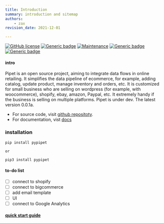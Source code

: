 ```yaml
---
title: Introduction
summary: introduction and sitemap
authors:
    - zax
revision_date: 2021-12-01

---
```


[![GitHub license](https://img.shields.io/github/license/Naereen/StrapDown.js.svg)](https://github.com/Naereen/StrapDown.js/blob/master/LICENSE)
[![Generic badge](https://img.shields.io/badge/Status-dev-orange.svg)](https://shields.io/)
[![Maintenance](https://img.shields.io/badge/Maintained%3F-yes-green.svg)](https://GitHub.com/Naereen/StrapDown.js/graphs/commit-activity)
[![Generic badge](https://img.shields.io/badge/Pypi-0.0.1a-blue.svg)](https://shields.io/)
[![Generic badge](https://img.shields.io/badge/Python-3.8-blue.svg)](https://shields.io/)

#### intro

Pipet is an open source project, aiming to integrate data flows in online retailing. It simplifies the data pipeline of ecommerce, for example, adding catalog, update product, manage inventory and orders, etc. It is customized for small business who are selling on wordpress (for example, with woocommerce), shopify, ebay, amazon, Paypal, etc. It extremely handy if the business is selling on multiple platforms. Pipet is under dev. The latest version 0.0.1a. 

* For source code,  visit  [github repositoty](https://github.com/pypipet/pypipet).
* For documentation, vist [docs](https://pypipet.github.io/docs/)

### installation

    pip install pypipet

    or 

    pip3 install pypipet

#### to-do list

- [ ] connect to shopify
- [ ] connect to bigcommerce
- [ ] add email template
- [ ] UI
- [ ] connect to Google Analytics

#### [quick start guide]()






<!-- 
## Commands

* `mkdocs new [dir-name]` - Create a new project.
* `mkdocs serve` - Start the live-reloading docs server.
* `mkdocs build` - Build the documentation site.
* `mkdocs -h` - Print help message and exit.

## Project layout

    mkdocs.yml    # The configuration file.
    docs/
        index.md  # The documentation homepage.
        ...       # Other markdown pages, images and other files. -->
